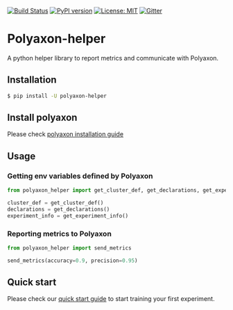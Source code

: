 [![Build Status](https://travis-ci.org/polyaxon/polyaxon-cli.svg?branch=master)](https://travis-ci.org/polyaxon/polyaxon-helper)
[![PyPI version](https://badge.fury.io/py/polyaxon-helper.svg)](https://badge.fury.io/py/polyaxon-helper)
[![License: MIT](https://img.shields.io/badge/License-MIT-yellow.svg)](LICENCE)
[![Gitter](https://img.shields.io/gitter/room/nwjs/nw.js.svg)](https://gitter.im/polyaxon/polyaxon)

# Polyaxon-helper

A python helper library to report metrics and communicate with Polyaxon.

## Installation

```bash
$ pip install -U polyaxon-helper
```


## Install polyaxon

Please check [polyaxon installation guide](https://docs.polyaxon.com/installation/introduction)


## Usage

### Getting env variables defined by Polyaxon

```python
from polyaxon_helper import get_cluster_def, get_declarations, get_experiment_info

cluster_def = get_cluster_def()
declarations = get_declarations()
experiment_info = get_experiment_info()
```

### Reporting metrics to Polyaxon

```python
from polyaxon_helper import send_metrics

send_metrics(accuracy=0.9, precision=0.95)
```

## Quick start

Please check our [quick start guide](https://docs.polyaxon.com/quick_start) to start training your first experiment.
